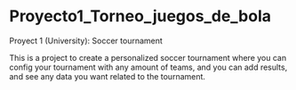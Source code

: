 # Proyecto1_Torneo_juegos_de_bola
Proyect 1 (University): Soccer tournament

This is a project to create a personalized soccer tournament where you can config your tournament with any amount of teams, and you can add results, and see any data you want related to the tournament.
